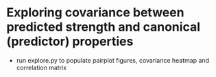 # Exploring covariance between predicted strength and canonical (predictor) properties

- run explore.py to populate pairplot figures, covariance heatmap and correlation matrix
